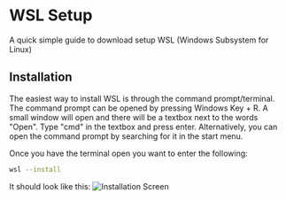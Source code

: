 # WSL Setup
A quick simple guide to download setup WSL (Windows Subsystem for Linux)

## Installation
The easiest way to install WSL is through the command prompt/terminal. The command prompt can be opened by pressing Windows Key + R. A small window will open and there will be a textbox next to the words "Open". Type "cmd" in the textbox and press enter.
Alternatively, you can open the command prompt by searching for it in the start menu.

Once you have the terminal open you want to enter the following:

```sh
wsl --install
```

It should look like this:
<img alt="Installation Screen" src="https://i0.wp.com/pureinfotech.com/wp-content/uploads/2020/11/install-wsl-windows-11-command.jpg?w=1011&quality=78&strip=all&ssl=1">
